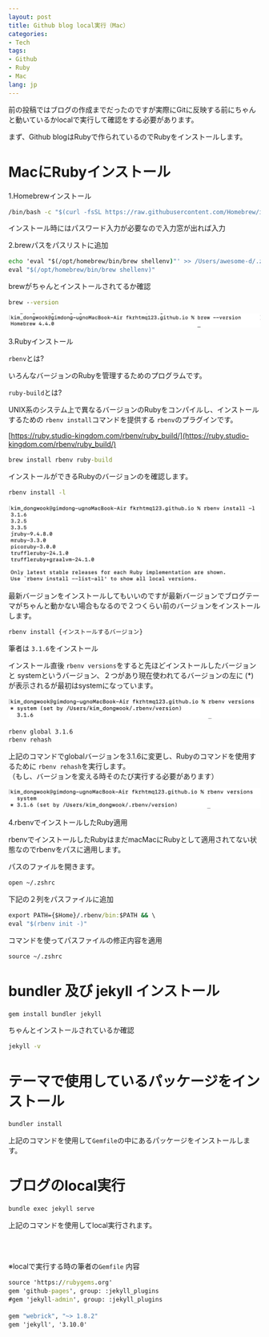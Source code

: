 ```yaml
---
layout: post
title: Github blog local実行（Mac）
categories: 
- Tech
tags:
- Github
- Ruby
- Mac
lang: jp
---
```


前の投稿ではブログの作成までだったのですが実際にGitに反映する前にちゃんと動いているかlocalで実行して確認をする必要があります。

まず、Github blogはRubyで作られているのでRubyをインストールします。

# MacにRubyインストール
1.Homebrewインストール
```cmd
/bin/bash -c "$(curl -fsSL https://raw.githubusercontent.com/Homebrew/install/HEAD/install.sh)"
```
インストール時にはパスワード入力が必要なので入力窓が出れば入力

2.brewパスをパスリストに追加
```cmd
echo 'eval "$(/opt/homebrew/bin/brew shellenv)"' >> /Users/awesome-d/.zprofile
eval "$(/opt/homebrew/bin/brew shellenv)"  
```

brewがちゃんとインストールされてるか確認
```cmd
brew --version
```

<img src="/assets/img/brew1.png">

3.Rubyインストール

```rbenv```とは?

いろんなバージョンのRubyを管理するためのプログラムです。<br />

```ruby-build```とは?

UNIX系のシステム上で異なるバージョンのRubyをコンパイルし、インストールするための ```rbenv install```コマンドを提供する ```rbenv```のプラグインです。

[https://ruby.studio-kingdom.com/rbenv/ruby_build/](https://ruby.studio-kingdom.com/rbenv/ruby_build/)

```cmd
brew install rbenv ruby-build
```

インストールができるRubyのバージョンのを確認します。
```cmd
rbenv install -l
```

<img src="/assets/img/brew2.png">

最新バージョンをインストールしてもいいのですが最新バージョンでブログテーマがちゃんと動かない場合もなるので２つくらい前のバージョンをインストールします。

```cmd
rbenv install {インストールするバージョン}
```

筆者は ```3.1.6```をインストール

インストール直後 ```rbenv versions```をすると先ほどインストールしたバージョンと systemというバージョン、２つがあり現在使われてるバージョンの左に (*)が表示されるが最初はsystemになっています。

<img src="/assets/img/brew3.png">

```cmd
rbenv global 3.1.6
rbenv rehash
```

上記のコマンドでglobalバージョンを3.1.6に変更し、Rubyのコマンドを使用するために ```rbenv rehash```を実行します。<br />
（もし、バージョンを変える時そのたび実行する必要があります）

<img src="/assets/img/brew4.png">

4.rbenvでインストールしたRuby適用

rbenvでインストールしたRubyはまだmacMacにRubyとして適用されてない状態なのでrbenvをパスに適用します。

パスのファイルを開きます。
```cmd
open ~/.zshrc
```

下記の２列をパスファイルに追加
```cmd
export PATH={$Home}/.rbenv/bin:$PATH && \
eval "$(rbenv init -)"
```

コマンドを使ってパスファイルの修正内容を適用
```cmd
source ~/.zshrc
```

# bundler 及び jekyll インストール
```cmd
gem install bundler jekyll
```

ちゃんとインストールされているか確認
```cmd
jekyll -v
```

# テーマで使用しているパッケージをインストール
```cmd
bundler install
```
上記のコマンドを使用して```Gemfile```の中にあるパッケージをインストールします。

# ブログのlocal実行
```cmd
bundle exec jekyll serve
```
上記のコマンドを使用してlocal実行されます。

<br /><br />

※localで実行する時の筆者の```Gemfile``` 内容

```cmd
source 'https://rubygems.org'
gem 'github-pages', group: :jekyll_plugins
#gem 'jekyll-admin', group: :jekyll_plugins

gem "webrick", "~> 1.8.2"
gem 'jekyll', '3.10.0'
```